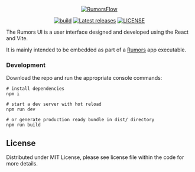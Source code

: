 <p align="center">
    <a href="https://www.rumorsflow.com/" target="_blank" rel="noopener">
        <img src="https://i.imgur.com/4BAQDhD.png" alt="RumorsFlow" />
    </a>
</p>

<p align="center">
    <a href="https://github.com/rumorsflow/rumors/actions/workflows/release.yaml" target="_blank" rel="noopener"><img src="https://github.com/rumorsflow/rumors/actions/workflows/release.yaml/badge.svg" alt="build" /></a>
    <a href="https://github.com/rumorsflow/rumors/releases" target="_blank" rel="noopener"><img src="https://img.shields.io/github/v/release/rumorsflow/rumors.svg" alt="Latest releases" /></a>
    <a href="https://github.com/rumorsflow/ui/blob/main/LICENSE" target="_blank" rel="noopener"><img src="https://img.shields.io/dub/l/vibe-d.svg" alt="LICENSE" /></a>
</p>

The Rumors UI is a user interface designed and developed using the React and Vite.

It is mainly intended to be embedded as part of a [Rumors](https://github.com/rumorsflow/rumors) app executable.

### Development

Download the repo and run the appropriate console commands:

```shell
# install dependencies
npm i

# start a dev server with hot reload
npm run dev

# or generate production ready bundle in dist/ directory
npm run build
```

## License

Distributed under MIT License, please see license file within the code for more details.
